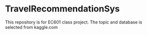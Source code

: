 # TravelRecommendationSys
This repository is for EC601 class project. The topic and database is selected from kaggle.com
